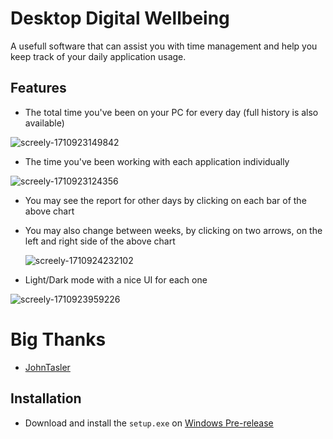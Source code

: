 # Desktop Digital Wellbeing
A usefull software that can assist you with time management and help you keep track of your daily application usage.
## Features
* The total time you've been on your PC for every day (full history is also available)
  
![screely-1710923149842](https://github.com/MAminnn/Desktop-Digital-Wellbeing/assets/67999549/b2ff49c9-c062-4656-a715-1ba74e36c1fd)

* The time you've been working with each application individually

![screely-1710923124356](https://github.com/MAminnn/Desktop-Digital-Wellbeing/assets/67999549/65d55646-3cb1-462a-b373-151bba447aaa)

* You may see the report for other days by clicking on each bar of the above chart

* You may also change between weeks, by clicking on two arrows, on the left and right side of the above chart

  ![screely-1710924232102](https://github.com/MAminnn/Desktop-Digital-Wellbeing/assets/67999549/2058d77c-0976-4222-a112-21ed33a181da)

* Light/Dark mode with a nice UI for each one

![screely-1710923959226](https://github.com/MAminnn/Desktop-Digital-Wellbeing/assets/67999549/ac5f6195-80ed-4af2-b215-8bb373a3956e)

  
# Big Thanks
* [JohnTasler](https://github.com/JohnTasler/ExtractAssociatedIcon)

## Installation
* Download and install the `setup.exe` on [Windows Pre-release](https://github.com/MAminnn/Desktop-Digital-Wellbeing/releases/tag/windows)

